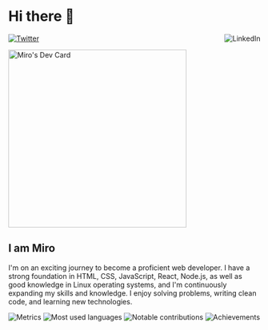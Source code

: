 # Hi there 👋

<div align="left">
  <a href="https://x.com/Miro1008846130">
    <img
      src="https://img.shields.io/twitter/follow/Miro1008846130?label=Twitter&logo=twitter&style=flat-square&color=1da1f2&logoColor=ffffff"
      alt="Twitter"
    />
  </a>
  <a href="https://www.linkedin.com/in/cioban-miroslav-3a4275306/">
    <img
      src="https://img.shields.io/static/v1?logo=linkedin&style=flat-square&color=0072b1&label=LinkedIn&message=%E2%98%86"
      alt="LinkedIn"
      align="right"
    />
  </a>

<a href="https://app.daily.dev/jack3444"><img src="https://api.daily.dev/devcards/v2/BtK7zNpxYJFMlvlgY3tgo.png?type=default&r=ooh" width="356" alt="Miro's Dev Card"/></a>

</div>

## I am Miro

I'm on an exciting journey to become a proficient web developer. I have a strong foundation in HTML, CSS, JavaScript, React, Node.js, as well as good knowledge in Linux operating systems, and I'm continuously expanding my skills and knowledge. I enjoy solving problems, writing clean code, and learning new technologies.

![Metrics](https://raw.githubusercontent.com/Miro-wq/Miro-wq/github-metrics/github-metrics.svg)
![Most used languages](https://raw.githubusercontent.com/Miro-wq/Miro-wq/github-metrics/language.svg)
![Notable contributions](https://raw.githubusercontent.com/Miro-wq/Miro-wq/github-metrics/notable.svg)
![Achievements](https://raw.githubusercontent.com/Miro-wq/Miro-wq/github-metrics/achievements.svg)

